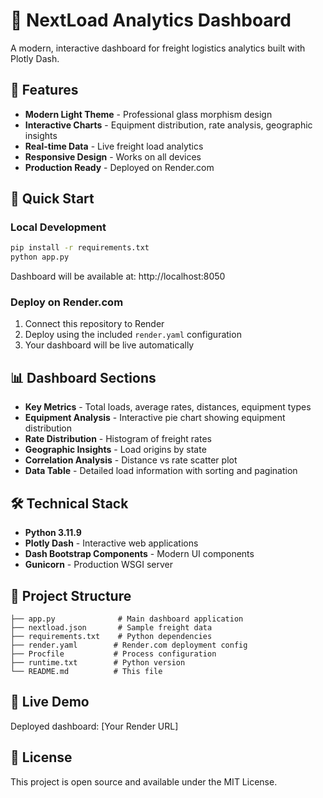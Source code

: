 # 🚀 NextLoad Analytics Dashboard

A modern, interactive dashboard for freight logistics analytics built with Plotly Dash.

## 🌟 Features

- **Modern Light Theme** - Professional glass morphism design
- **Interactive Charts** - Equipment distribution, rate analysis, geographic insights
- **Real-time Data** - Live freight load analytics
- **Responsive Design** - Works on all devices
- **Production Ready** - Deployed on Render.com

## 🚀 Quick Start

### Local Development
```bash
pip install -r requirements.txt
python app.py
```
Dashboard will be available at: http://localhost:8050

### Deploy on Render.com
1. Connect this repository to Render
2. Deploy using the included `render.yaml` configuration
3. Your dashboard will be live automatically

## 📊 Dashboard Sections

- **Key Metrics** - Total loads, average rates, distances, equipment types
- **Equipment Analysis** - Interactive pie chart showing equipment distribution
- **Rate Distribution** - Histogram of freight rates
- **Geographic Insights** - Load origins by state
- **Correlation Analysis** - Distance vs rate scatter plot
- **Data Table** - Detailed load information with sorting and pagination

## 🛠️ Technical Stack

- **Python 3.11.9**
- **Plotly Dash** - Interactive web applications
- **Dash Bootstrap Components** - Modern UI components
- **Gunicorn** - Production WSGI server

## 📁 Project Structure

```
├── app.py              # Main dashboard application
├── nextload.json       # Sample freight data
├── requirements.txt    # Python dependencies
├── render.yaml        # Render.com deployment config
├── Procfile           # Process configuration
├── runtime.txt        # Python version
└── README.md          # This file
```

## 🎯 Live Demo

Deployed dashboard: [Your Render URL]

## 📝 License

This project is open source and available under the MIT License.